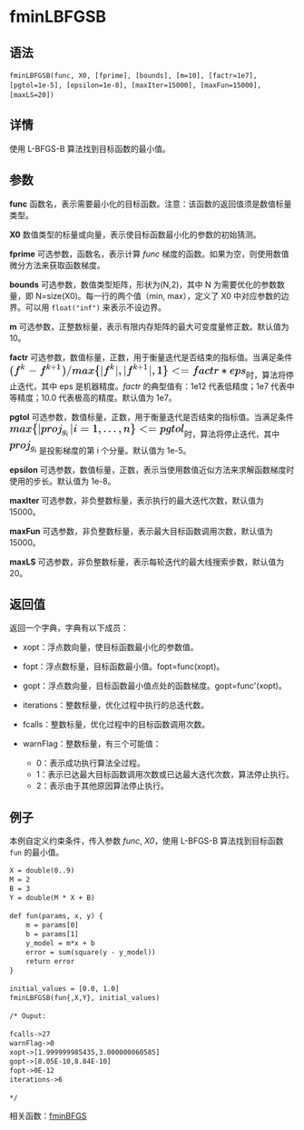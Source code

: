 # fminLBFGSB

## 语法

`fminLBFGSB(func, X0, [fprime], [bounds], [m=10],
[factr=1e7], [pgtol=1e-5], [epsilon=1e-8], [maxIter=15000], [maxFun=15000],
[maxLS=20])`

## 详情

使用 L-BFGS-B 算法找到目标函数的最小值。

## 参数

**func** 函数名，表示需要最小化的目标函数。注意：该函数的返回值须是数值标量类型。

**X0** 数值类型的标量或向量，表示使目标函数最小化的参数的初始猜测。

**fprime** 可选参数，函数名，表示计算 *func* 梯度的函数。如果为空，则使用数值微分方法来获取函数梯度。

**bounds** 可选参数，数值类型矩阵，形状为(N,2)，其中 N 为需要优化的参数数量，即 N=size(X0)。每一行的两个值（min, max），定义了
X0 中对应参数的边界。可以用 `float("inf")` 来表示不设边界。

**m** 可选参数，正整数标量，表示有限内存矩阵的最大可变度量修正数。默认值为 10。

**factr** 可选参数，数值标量，正数，用于衡量迭代是否结束的指标值。当满足条件![](../images/fminLBFGSB1.png)时，算法将停止迭代，其中 eps 是机器精度。*factr* 的典型值有：1e12 代表低精度；1e7
代表中等精度；10.0 代表极高的精度。默认值为 1e7。

**pgtol** 可选参数，数值标量，正数，用于衡量迭代是否结束的指标值。当满足条件![](../images/fminLBFGSB2.png)时，算法将停止迭代，其中![](../images/fminLBFGSB3.png)是投影梯度的第 i 个分量。默认值为 1e-5。

**epsilon** 可选参数，数值标量，正数，表示当使用数值近似方法来求解函数梯度时使用的步长。默认值为 1e-8。

**maxIter** 可选参数，非负整数标量，表示执行的最大迭代次数，默认值为 15000。

**maxFun** 可选参数，非负整数标量，表示最大目标函数调用次数，默认值为 15000。

**maxLS** 可选参数，非负整数标量，表示每轮迭代的最大线搜索步数，默认值为 20。

## 返回值

返回一个字典，字典有以下成员：

* xopt：浮点数向量，使目标函数最小化的参数值。
* fopt：浮点数标量，目标函数最小值。fopt=func(xopt)。
* gopt：浮点数向量，目标函数最小值点处的函数梯度。gopt=func'(xopt)。
* iterations：整数标量，优化过程中执行的总迭代数。
* fcalls：整数标量，优化过程中的目标函数调用次数。
* warnFlag：整数标量，有三个可能值：

  + 0：表示成功执行算法全过程。
  + 1：表示已达最大目标函数调用次数或已达最大迭代次数，算法停止执行。
  + 2：表示由于其他原因算法停止执行。

## 例子

本例自定义约束条件，传入参数 *func*, *X0*，使用 L-BFGS-B 算法找到目标函数 `fun`
的最小值。

```
X = double(0..9)
M = 2
B = 3
Y = double(M * X + B)

def fun(params, x, y) {
	m = params[0]
	b = params[1]
	y_model = m*x + b
	error = sum(square(y - y_model))
	return error
}

initial_values = [0.0, 1.0]
fminLBFGSB(fun{,X,Y}, initial_values)

/* Ouput:

fcalls->27
warnFlag->0
xopt->[1.999999985435,3.000000060585]
gopt->[8.05E-10,8.84E-10]
fopt->0E-12
iterations->6

*/
```

相关函数：[fminBFGS](fminbfgs.html)

